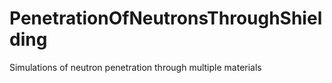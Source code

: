 # PenetrationOfNeutronsThroughShielding
Simulations of neutron penetration through multiple materials
